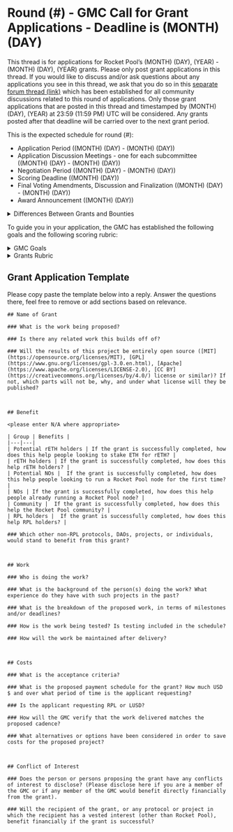 # Round (#) - GMC Call for Grant Applications - Deadline is (MONTH) (DAY)

This thread is for applications for Rocket Pool’s (MONTH) (DAY), (YEAR) - (MONTH) (DAY), (YEAR) grants. Please only post grant applications in this thread. If you would like to discuss and/or ask questions about any applications you see in this thread, we ask that you do so in this [separate forum thread (link)](LINK) which has been established for all community discussions related to this round of applications. Only those grant applications that are posted in this thread and timestamped by (MONTH) (DAY), (YEAR) at 23:59 (11:59 PM) UTC will be considered. Any grants posted after that deadline will be carried over to the next grant period.

This is the expected schedule for round (#):

* Application Period ((MONTH) (DAY) - (MONTH) (DAY))
* Application Discussion Meetings - one for each subcommittee ((MONTH) (DAY) - (MONTH) (DAY))
* Negotiation Period ((MONTH) (DAY) - (MONTH) (DAY))
* Scoring Deadline ((MONTH) (DAY))
* Final Voting Amendments, Discussion and Finalization ((MONTH) (DAY) - (MONTH) (DAY))
* Award Announcement ((MONTH) (DAY))

<details><summary>Differences Between Grants and Bounties</summary> 
Grants are intended to be applied for by those who are wishing to carry out the work themselves. Bounties are open-ended goals that could be met by anyone, including those other than the proposing party. In other words, if I believed that Rocket Pool needed a fifty-foot paper mache orange rocket for publicity purposes and I wanted to be the one to built it, I would apply for a grant. If I instead thought Rocket Pool needed a fifty-foot paper mache orange rocket for publicity purposes but I wanted it to be open to whoever built it first to claim the reward (similar to a prize), then I’d apply for a bounty.
</details>

To guide you in your application, the GMC has established the following goals and the following scoring rubric:

<details><summary>GMC Goals</summary>

Grants, bounties, and retrospective awards should make it easier and/or more attractive to do one or more of the following:

- become a node operator

- operate a node, mint rETH

- hold or use rETH

- improve the quality of life for the protocol and its community.
</details>

<details><summary>Grants Rubric</summary>

When evaluating grant applications, the GMC takes into account the following goals:

- If the application is successful, to what extent does it further the GMC goals?

- To what extent can the application be feasibly carried out by the person(s) proposed to complete it?

- If the application is successful, how large is the benefit to the protocol relative to the size of the proposed costs
</details>

## Grant Application Template

Please copy paste the template below into a reply. Answer the questions there, feel free to remove or add sections based on relevance.

```
## Name of Grant

### What is the work being proposed?

### Is there any related work this builds off of?

### Will the results of this project be entirely open source ([MIT](https://opensource.org/licenses/MIT), [GPL](https://www.gnu.org/licenses/gpl-3.0.en.html), [Apache](https://www.apache.org/licenses/LICENSE-2.0), [CC BY](https://creativecommons.org/licenses/by/4.0/) license or similar)? If not, which parts will not be, why, and under what license will they be published?



## Benefit

<please enter N/A where appropriate>

| Group | Benefits |
|---|---|
| Potential rETH holders | If the grant is successfully completed, how does this help people looking to stake ETH for rETH? |
| rETH holders | If the grant is successfully completed, how does this help rETH holders? |
| Potential NOs |  If the grant is successfully completed, how does this help people looking to run a Rocket Pool node for the first time? |
| NOs | If the grant is successfully completed, how does this help people already running a Rocket Pool node? |
| Community |  If the grant is successfully completed, how does this help the Rocket Pool community? |
| RPL holders |  If the grant is successfully completed, how does this help RPL holders? |

### Which other non-RPL protocols, DAOs, projects, or individuals, would stand to benefit from this grant?



## Work

### Who is doing the work?

### What is the background of the person(s) doing the work? What experience do they have with such projects in the past?

### What is the breakdown of the proposed work, in terms of milestones and/or deadlines?

### How is the work being tested? Is testing included in the schedule?

### How will the work be maintained after delivery?



## Costs

### What is the acceptance criteria?

### What is the proposed payment schedule for the grant? How much USD $ and over what period of time is the applicant requesting?

### Is the applicant requesting RPL or LUSD?

### How will the GMC verify that the work delivered matches the proposed cadence?

### What alternatives or options have been considered in order to save costs for the proposed project?



## Conflict of Interest

### Does the person or persons proposing the grant have any conflicts of interest to disclose? (Please disclose here if you are a member of the GMC or if any member of the GMC would benefit directly financially from the grant).

### Will the recipient of the grant, or any protocol or project in which the recipient has a vested interest (other than Rocket Pool), benefit financially if the grant is successful?
```